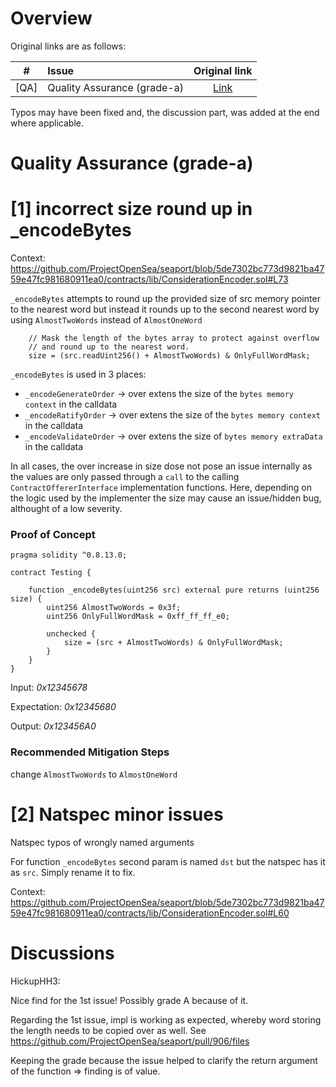 # Overview

Original links are as follows: 

|#|Issue|Original link|
|-|:-|:-:|
| [QA] | Quality Assurance (grade-a) | [Link](https://github.com/code-423n4/2023-01-opensea-findings/issues/21) |


Typos may have been fixed and, the discussion part, was added at the end where applicable.

# Quality Assurance (grade-a)

# [1] incorrect size round up in _encodeBytes

Context: https://github.com/ProjectOpenSea/seaport/blob/5de7302bc773d9821ba4759e47fc981680911ea0/contracts/lib/ConsiderationEncoder.sol#L73

`_encodeBytes` attempts to round up the provided size of src memory pointer to the nearest word but instead it rounds up to the second nearest word by using `AlmostTwoWords` instead of `AlmostOneWord`

```
    // Mask the length of the bytes array to protect against overflow
    // and round up to the nearest word.
    size = (src.readUint256() + AlmostTwoWords) & OnlyFullWordMask;
```

`_encodeBytes` is used in 3 places:
- `_encodeGenerateOrder` ->  over extens the size of the `bytes memory context` in the calldata
- `_encodeRatifyOrder` -> over extens the size of the `bytes memory context` in the calldata
- `_encodeValidateOrder` -> over extens the size of `bytes memory extraData` in the calldata

In all cases, the over increase in size dose not pose an issue internally as the values are only passed through a `call` to the calling `ContractOffererInterface` implementation functions. Here, depending on the logic used by the implementer the size may cause an issue/hidden bug, althought of a low severity.

### Proof of Concept

```
pragma solidity ^0.8.13.0;

contract Testing {

    function _encodeBytes(uint256 src) external pure returns (uint256 size) {
        uint256 AlmostTwoWords = 0x3f;
        uint256 OnlyFullWordMask = 0xff_ff_ff_e0;

        unchecked {
            size = (src + AlmostTwoWords) & OnlyFullWordMask;
        }
    }
}
```

Input: *0x12345678*

Expectation: *0x12345680*

Output: *0x123456A0*

### Recommended Mitigation Steps
change `AlmostTwoWords` to `AlmostOneWord`

# [2] Natspec minor issues

Natspec typos of wrongly named arguments

For function `_encodeBytes` second param is named `dst` but the natspec has it as `src`. Simply rename it to fix.

Context: https://github.com/ProjectOpenSea/seaport/blob/5de7302bc773d9821ba4759e47fc981680911ea0/contracts/lib/ConsiderationEncoder.sol#L60


# Discussions

HickupHH3: 

Nice find for the 1st issue! Possibly grade A because of it.

Regarding the 1st issue, impl is working as expected, whereby word storing the length needs to be copied over as well. See https://github.com/ProjectOpenSea/seaport/pull/906/files

Keeping the grade because the issue helped to clarify the return argument of the function => finding is of value.